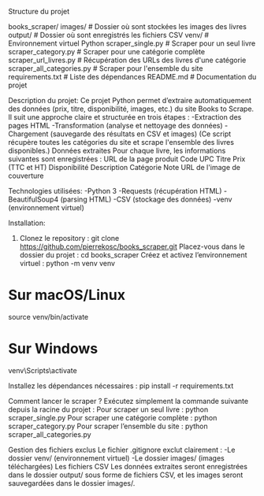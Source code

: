 
Structure du projet

books_scraper/
images/ # Dossier où sont stockées les images des livres
output/ # Dossier où sont enregistrés les fichiers CSV
venv/ # Environnement virtuel Python
scraper_single.py # Scraper pour un seul livre
scraper_category.py # Scraper pour une catégorie complète
scraper_url_livres.py # Récupération des URLs des livres d'une catégorie
scraper_all_categories.py # Scraper pour l'ensemble du site
requirements.txt # Liste des dépendances
README.md # Documentation du projet


 Description du projet:
Ce projet Python permet d’extraire automatiquement des données (prix, titre, disponibilité, images, etc.) du site Books to Scrape. Il suit une approche claire et structurée en trois étapes :
-Extraction des pages HTML
-Transformation (analyse et nettoyage des données)
-Chargement (sauvegarde des résultats en CSV et images)
(Ce script récupère toutes les catégories du site et scrape l'ensemble des livres disponibles.)
Données extraites Pour chaque livre, les informations suivantes sont enregistrées :
URL de la page produit
Code UPC
Titre
Prix (TTC et HT)
Disponibilité
Description
Catégorie
Note
URL de l'image de couverture

Technologies utilisées:
-Python 3
-Requests (récupération HTML)
-BeautifulSoup4 (parsing HTML)
-CSV (stockage des données)
-venv (environnement virtuel)

Installation:
1. Clonez le repository :
git clone https://github.com/pierrekosc/books_scraper.git
Placez-vous dans le dossier du projet :
cd books_scraper
Créez et activez l’environnement virtuel :
python -m venv venv
# Sur macOS/Linux
source venv/bin/activate
# Sur Windows
venv\Scripts\activate

Installez les dépendances nécessaires :
pip install -r requirements.txt

Comment lancer le scraper ?
Exécutez simplement la commande suivante depuis la racine du projet :
Pour scraper un seul livre :
python scraper_single.py
Pour scraper une catégorie complète :
python scraper_category.py
Pour scraper l’ensemble du site :
python scraper_all_categories.py

Gestion des fichiers exclus
Le fichier .gitignore exclut clairement :
-Le dossier venv/ (environnement virtuel)
-Le dossier images/ (images téléchargées)
Les fichiers CSV 
Les données extraites seront enregistrées dans le dossier output/ sous forme de fichiers CSV, et les images seront sauvegardées dans le dossier images/.

